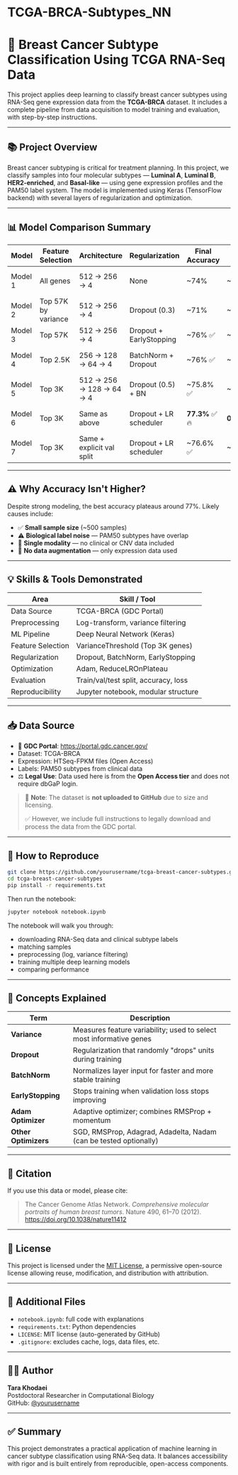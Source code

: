 # TCGA-BRCA-Subtypes_NN

# 🧬 Breast Cancer Subtype Classification Using TCGA RNA-Seq Data

This project applies deep learning to classify breast cancer subtypes using RNA-Seq gene expression data from the **TCGA-BRCA** dataset. It includes a complete pipeline from data acquisition to model training and evaluation, with step-by-step instructions.

---

## 📚 Project Overview

Breast cancer subtyping is critical for treatment planning. In this project, we classify samples into four molecular subtypes — **Luminal A**, **Luminal B**, **HER2-enriched**, and **Basal-like** — using gene expression profiles and the PAM50 label system. The model is implemented using Keras (TensorFlow backend) with several layers of regularization and optimization.

---

## 📊 Model Comparison Summary

| Model     | Feature Selection     | Architecture              | Regularization             | Final Accuracy | Final Loss | Notes                                 |
|-----------|-----------------------|----------------------------|-----------------------------|----------------|-------------|----------------------------------------|
| Model 1   | All genes             | 512 → 256 → 4             | None                        | ~74%           | ~2.79       | Simple baseline model                  |
| Model 2   | Top 57K by variance   | 512 → 256 → 4             | Dropout (0.3)               | ~71%           | ~0.87       | Mild regularization added              |
| Model 3   | Top 57K               | 512 → 256 → 4             | Dropout + EarlyStopping     | ~76% ✅        | ~1.51       | Best early-stage model                 |
| Model 4   | Top 2.5K              | 256 → 128 → 64 → 4        | BatchNorm + Dropout         | ~76% ✅        | ~1.02       | Well-regularized, compact              |
| Model 5   | Top 3K                | 512 → 256 → 128 → 64 → 4  | Dropout (0.5) + BN          | ~75.8% ✅      | ~0.9262     | Very consistent                        |
| Model 6   | Top 3K                | Same as above             | Dropout + LR scheduler      | **77.3%** ✅🔥 | **0.8981**  | Best performance overall               |
| Model 7   | Top 3K                | Same + explicit val split | Dropout + LR scheduler      | ~76.6% ✅      | ~0.8688     | Very stable and generalizable         |

---

## ⚠️ Why Accuracy Isn't Higher?

Despite strong modeling, the best accuracy plateaus around 77%. Likely causes include:

- ✅ **Small sample size** (~500 samples)
- ⚠️ **Biological label noise** — PAM50 subtypes have overlap
- 🔬 **Single modality** — no clinical or CNV data included
- 🧪 **No data augmentation** — only expression data used

---

## 💡 Skills & Tools Demonstrated

| Area              | Skill / Tool                         |
|-------------------|---------------------------------------|
| Data Source       | TCGA-BRCA (GDC Portal)                |
| Preprocessing     | Log-transform, variance filtering     |
| ML Pipeline       | Deep Neural Network (Keras)           |
| Feature Selection | VarianceThreshold (Top 3K genes)      |
| Regularization    | Dropout, BatchNorm, EarlyStopping     |
| Optimization      | Adam, ReduceLROnPlateau               |
| Evaluation        | Train/val/test split, accuracy, loss  |
| Reproducibility   | Jupyter notebook, modular structure   |

---

## 📥 Data Source

- 🔗 **GDC Portal**: https://portal.gdc.cancer.gov/
- Dataset: TCGA-BRCA
- Expression: HTSeq-FPKM files (Open Access)
- Labels: PAM50 subtypes from clinical data
- ⚖️ **Legal Use**: Data used here is from the **Open Access tier** and does not require dbGaP login.

> 🚫 **Note**: The dataset is **not uploaded to GitHub** due to size and licensing.
>
> ✅ However, we include full instructions to legally download and process the data from the GDC portal.

---

## 🧪 How to Reproduce

```bash
git clone https://github.com/yourusername/tcga-breast-cancer-subtypes.git
cd tcga-breast-cancer-subtypes
pip install -r requirements.txt
```

Then run the notebook:

```bash
jupyter notebook notebook.ipynb
```

The notebook will walk you through:

- downloading RNA-Seq data and clinical subtype labels
- matching samples
- preprocessing (log, variance filtering)
- training multiple deep learning models
- comparing performance

---

## 📘 Concepts Explained

| Term                 | Description                                                           |
|----------------------|-----------------------------------------------------------------------|
| **Variance**         | Measures feature variability; used to select most informative genes   |
| **Dropout**          | Regularization that randomly "drops" units during training            |
| **BatchNorm**        | Normalizes layer input for faster and more stable training            |
| **EarlyStopping**    | Stops training when validation loss stops improving                   |
| **Adam Optimizer**   | Adaptive optimizer; combines RMSProp + momentum                       |
| **Other Optimizers** | SGD, RMSProp, Adagrad, Adadelta, Nadam (can be tested optionally)     |

---

## 🧾 Citation

If you use this data or model, please cite:

> The Cancer Genome Atlas Network. *Comprehensive molecular portraits of human breast tumors*. Nature 490, 61–70 (2012). https://doi.org/10.1038/nature11412

---

## 📄 License

This project is licensed under the [MIT License](LICENSE), a permissive open-source license allowing reuse, modification, and distribution with attribution.

---

## 📁 Additional Files

- `notebook.ipynb`: full code with explanations
- `requirements.txt`: Python dependencies
- `LICENSE`: MIT license (auto-generated by GitHub)
- `.gitignore`: excludes cache, logs, data files, etc.

---

## 👩‍💻 Author

**Tara Khodaei**  
Postdoctoral Researcher in Computational Biology  
GitHub: [@yourusername](https://github.com/yourusername)

---

## ✅ Summary

This project demonstrates a practical application of machine learning in cancer subtype classification using RNA-Seq data. It balances accessibility with rigor and is built entirely from reproducible, open-access components.
